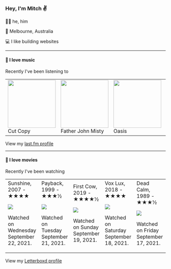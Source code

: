 <article><h3>Hey, I&#x27;m Mitch ✌️</h3><section><p>🙆‍♂️ he, him</p><p>📍 Melbourne, Australia</p><p>💻 I like building websites</p></section><hr/><section><h4>💽 I love music</h4><p>Recently I&#x27;ve been listening to</p><table><tbody><td><img src="https://lastfm.freetls.fastly.net/i/u/174s/dcce04ead24c41f3857b37d498fca417.png" height="150px" alt="" role="presentation"/><br/>Cut Copy</td><td><img src="https://lastfm.freetls.fastly.net/i/u/174s/24960601f04b4317b4d2c5432e77e1c9.png" height="150px" alt="" role="presentation"/><br/>Father John Misty</td><td><img src="https://lastfm.freetls.fastly.net/i/u/174s/1b217359e775a8b6a7bc443abe5b08c2.png" height="150px" alt="" role="presentation"/><br/>Oasis</td><td><img src="https://lastfm.freetls.fastly.net/i/u/174s/a3e16e5084ed48fdc824423fe7030837.png" height="150px" alt="" role="presentation"/><br/>Primal Scream</td><td><img src="https://lastfm.freetls.fastly.net/i/u/174s/eaf26c44ad119fe437e7748a3f8d0b91.png" height="150px" alt="" role="presentation"/><br/>Alexis Taylor</td></tbody></table><span>View my <a href="https://www.last.fm/user/mylsb">last.fm profile</a></span></section><hr/><section><h4>📼 I love movies</h4><p>Recently I&#x27;ve been watching</p><table><tbody><td>Sunshine, 2007 - ★★★★<br/><span> <p><img src="https://a.ltrbxd.com/resized/sm/upload/6z/4l/6b/cq/vStyzsyXpzbWiIxvBrmkdZ6ydk7-0-500-0-750-crop.jpg?k=605202634e"/></p> <p>Watched on Wednesday September 22, 2021.</p> </span></td><td>Payback, 1999 - ★★★½<br/><span> <p><img src="https://a.ltrbxd.com/resized/film-poster/5/0/5/1/4/50514-payback-0-500-0-750-crop.jpg?k=02fa547e55"/></p> <p>Watched on Tuesday September 21, 2021.</p> </span></td><td>First Cow, 2019 - ★★★★½<br/><span> <p><img src="https://a.ltrbxd.com/resized/film-poster/4/8/7/1/3/5/487135-first-cow-0-500-0-750-crop.jpg?k=975d12f8c1"/></p> <p>Watched on Sunday September 19, 2021.</p> </span></td><td>Vox Lux, 2018 - ★★★★<br/><span> <p><img src="https://a.ltrbxd.com/resized/sm/upload/x7/bl/3b/bh/xmFOjB5bGvFqNzsX5TbIWzdvpGd-0-500-0-750-crop.jpg?k=7fad2f2303"/></p> <p>Watched on Saturday September 18, 2021.</p> </span></td><td>Dead Calm, 1989 - ★★★½<br/><span> <p><img src="https://a.ltrbxd.com/resized/sm/upload/ib/4q/k4/7h/oA0rhf1ItxjMobrzjZG24uKAylU-0-500-0-750-crop.jpg?k=aa8101eddf"/></p> <p>Watched on Friday September 17, 2021.</p> </span></td></tbody></table><span>View my <a href="https://letterboxd.com/myslab/">Letterboxd profile</a></span></section></article>
